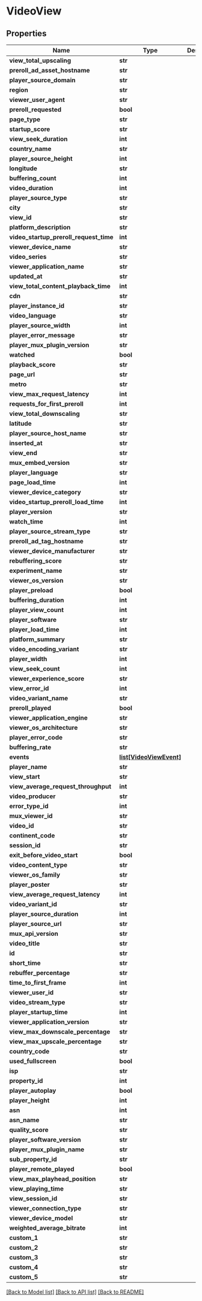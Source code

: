 # VideoView

## Properties
Name | Type | Description | Notes
------------ | ------------- | ------------- | -------------
**view_total_upscaling** | **str** |  | [optional]
**preroll_ad_asset_hostname** | **str** |  | [optional]
**player_source_domain** | **str** |  | [optional]
**region** | **str** |  | [optional]
**viewer_user_agent** | **str** |  | [optional]
**preroll_requested** | **bool** |  | [optional]
**page_type** | **str** |  | [optional]
**startup_score** | **str** |  | [optional]
**view_seek_duration** | **int** |  | [optional]
**country_name** | **str** |  | [optional]
**player_source_height** | **int** |  | [optional]
**longitude** | **str** |  | [optional]
**buffering_count** | **int** |  | [optional]
**video_duration** | **int** |  | [optional]
**player_source_type** | **str** |  | [optional]
**city** | **str** |  | [optional]
**view_id** | **str** |  | [optional]
**platform_description** | **str** |  | [optional]
**video_startup_preroll_request_time** | **int** |  | [optional]
**viewer_device_name** | **str** |  | [optional]
**video_series** | **str** |  | [optional]
**viewer_application_name** | **str** |  | [optional]
**updated_at** | **str** |  | [optional]
**view_total_content_playback_time** | **int** |  | [optional]
**cdn** | **str** |  | [optional]
**player_instance_id** | **str** |  | [optional]
**video_language** | **str** |  | [optional]
**player_source_width** | **int** |  | [optional]
**player_error_message** | **str** |  | [optional]
**player_mux_plugin_version** | **str** |  | [optional]
**watched** | **bool** |  | [optional]
**playback_score** | **str** |  | [optional]
**page_url** | **str** |  | [optional]
**metro** | **str** |  | [optional]
**view_max_request_latency** | **int** |  | [optional]
**requests_for_first_preroll** | **int** |  | [optional]
**view_total_downscaling** | **str** |  | [optional]
**latitude** | **str** |  | [optional]
**player_source_host_name** | **str** |  | [optional]
**inserted_at** | **str** |  | [optional]
**view_end** | **str** |  | [optional]
**mux_embed_version** | **str** |  | [optional]
**player_language** | **str** |  | [optional]
**page_load_time** | **int** |  | [optional]
**viewer_device_category** | **str** |  | [optional]
**video_startup_preroll_load_time** | **int** |  | [optional]
**player_version** | **str** |  | [optional]
**watch_time** | **int** |  | [optional]
**player_source_stream_type** | **str** |  | [optional]
**preroll_ad_tag_hostname** | **str** |  | [optional]
**viewer_device_manufacturer** | **str** |  | [optional]
**rebuffering_score** | **str** |  | [optional]
**experiment_name** | **str** |  | [optional]
**viewer_os_version** | **str** |  | [optional]
**player_preload** | **bool** |  | [optional]
**buffering_duration** | **int** |  | [optional]
**player_view_count** | **int** |  | [optional]
**player_software** | **str** |  | [optional]
**player_load_time** | **int** |  | [optional]
**platform_summary** | **str** |  | [optional]
**video_encoding_variant** | **str** |  | [optional]
**player_width** | **int** |  | [optional]
**view_seek_count** | **int** |  | [optional]
**viewer_experience_score** | **str** |  | [optional]
**view_error_id** | **int** |  | [optional]
**video_variant_name** | **str** |  | [optional]
**preroll_played** | **bool** |  | [optional]
**viewer_application_engine** | **str** |  | [optional]
**viewer_os_architecture** | **str** |  | [optional]
**player_error_code** | **str** |  | [optional]
**buffering_rate** | **str** |  | [optional]
**events** | [**list[VideoViewEvent]**](VideoViewEvent.md) |  | [optional]
**player_name** | **str** |  | [optional]
**view_start** | **str** |  | [optional]
**view_average_request_throughput** | **int** |  | [optional]
**video_producer** | **str** |  | [optional]
**error_type_id** | **int** |  | [optional]
**mux_viewer_id** | **str** |  | [optional]
**video_id** | **str** |  | [optional]
**continent_code** | **str** |  | [optional]
**session_id** | **str** |  | [optional]
**exit_before_video_start** | **bool** |  | [optional]
**video_content_type** | **str** |  | [optional]
**viewer_os_family** | **str** |  | [optional]
**player_poster** | **str** |  | [optional]
**view_average_request_latency** | **int** |  | [optional]
**video_variant_id** | **str** |  | [optional]
**player_source_duration** | **int** |  | [optional]
**player_source_url** | **str** |  | [optional]
**mux_api_version** | **str** |  | [optional]
**video_title** | **str** |  | [optional]
**id** | **str** |  | [optional]
**short_time** | **str** |  | [optional]
**rebuffer_percentage** | **str** |  | [optional]
**time_to_first_frame** | **int** |  | [optional]
**viewer_user_id** | **str** |  | [optional]
**video_stream_type** | **str** |  | [optional]
**player_startup_time** | **int** |  | [optional]
**viewer_application_version** | **str** |  | [optional]
**view_max_downscale_percentage** | **str** |  | [optional]
**view_max_upscale_percentage** | **str** |  | [optional]
**country_code** | **str** |  | [optional]
**used_fullscreen** | **bool** |  | [optional]
**isp** | **str** |  | [optional]
**property_id** | **int** |  | [optional]
**player_autoplay** | **bool** |  | [optional]
**player_height** | **int** |  | [optional]
**asn** | **int** |  | [optional]
**asn_name** | **str** |  | [optional]
**quality_score** | **str** |  | [optional]
**player_software_version** | **str** |  | [optional]
**player_mux_plugin_name** | **str** |  | [optional]
**sub_property_id** | **str** |  | [optional]
**player_remote_played** | **bool** |  | [optional]
**view_max_playhead_position** | **str** |  | [optional]
**view_playing_time** | **str** |  | [optional]
**view_session_id** | **str** |  | [optional]
**viewer_connection_type** | **str** |  | [optional]
**viewer_device_model** | **str** |  | [optional]
**weighted_average_bitrate** | **int** |  | [optional]
**custom_1** | **str** |  | [optional]
**custom_2** | **str** |  | [optional]
**custom_3** | **str** |  | [optional]
**custom_4** | **str** |  | [optional]
**custom_5** | **str** |  | [optional]

[[Back to Model list]](../README.md#documentation-for-models) [[Back to API list]](../README.md#documentation-for-api-endpoints) [[Back to README]](../README.md)


